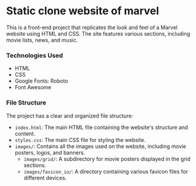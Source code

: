 # Static clone website of marvel

This is a front-end project that replicates the look and feel of a Marvel website using HTML and CSS. The site features various sections, including movie lists, news, and music.

### Technologies Used

- HTML
- CSS
- Google Fonts: Roboto
- Font Awesome

### File Structure

The project has a clear and organized file structure:

- `index.html`: The main HTML file containing the website's structure and content.
- `styles.css`: The main CSS file for styling the website.
- `images/`: Contains all the images used on the website, including movie posters, logos, and banners.
    - `images/grid/`: A subdirectory for movie posters displayed in the grid sections.
    - `images/favicon_io/`: A directory containing various favicon files for different devices.
